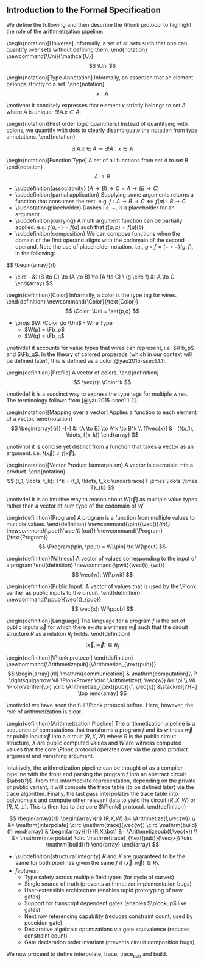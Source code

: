 ## Introduction to the Formal Specification

We define the following and then describe the \Plonk  protocol to highlight the role of the arithmetization pipeline.

\begin{notation}[Universe]
Informally, a set of all sets such that one can quantify over sets without defining them.
\end{notation}
\newcommand{\Uni}{\mathcal{U}}
$$
\Uni
$$

\begin{notation}[Type Annotation]
Informally, an assertion that an element belongs strictly to a set. 
\end{notation}
$$
x: A
$$

\motivnot  it concisely expresses that element $x$ strictly belongs to set $A$ where $A$ is unique; $\exists! A. x \in A$.

\begin{notation}[First order logic quantifiers]
Instead of quantifying with colons, we quantify with dots to clearly disambiguate the notation from type annotations.
\end{notation}

$$
\exists! A. x \in A \mapsto \exists! A: x \in A
$$

\begin{notation}[Function Type]
A set of all functions from set $A$ to set $B$.
\end{notation}
$$
A \to B
$$

- \subdefinition{associativity} $(A \to B) \to C = A \to (B \to C)$
- \subdefinition{partial application} Supplying some arguments returns a function that consumes the rest. e.g. $f: A \to B \to C \Leftrightarrow f(a): B \to C$
- \subnotation{placeholder} Dashes i.e. $-$, is a placeholder for an argument.
- \subdefinition{currying} A multi argument function can be partially applied. e.g. $f(a,-) = f(a)$ such that $f(a,b) = f(a)(b)$
- \subdefinition{composition} We can compose functions when the domain of the first operand aligns with the codomain of the second operand. Note the use of placeholder notation. i.e., $g \circ f = (- \circ -)(g,f)$, in the following:

$$
\begin{array}{rl}
- \circ - &: (B \to C) \to (A \to B) \to (A \to C) \\
(g \circ f) &: A \to C
\end{array}
$$

\begin{definition}[Color]
Informally, a color is the type tag for wires.
\end{definition}
\newcommand{\Color}{\text{Color}}
$$
\Color: \Uni = \set{p,q}
$$

- \projs $W: \Color \to \Uni$ - Wire Type
  - $W(p) = \Fb_p$
  - $W(q) = \Fb_q$

\motivdef it accounts for value types that wires can represent, i.e. $\Fb_p$ and $\Fb_q$. In the theory of colored properads (which in our context will be defined later), this is defined as a color[@yau2015-ssec1.1.1].

\begin{definition}[Profile]
A vector of colors.
\end{definition}
$$
\vec{t}: \Color^k
$$

\motivdef it is a succinct way to express the type tags for multiple wires. The terminology follows from [@yau2015-ssec1.1.2].

\begin{notation}[Mapping over a vector]
Applies a function to each element of a vector.
\end{notation}
$$
\begin{array}{rl}
-[-] &: (A \to B) \to A^k \to B^k \\
f[\vec{x}] &= (f(x_1), \ldots, f(x_k))
\end{array}
$$

\motivnot it is concise yet distinct from a function that takes a vector as an argument. i.e. $f(\vec{x}) \neq f[\vec{x}]$.

\begin{notation}[Vector Product Isomorphism]
A vector is coercable into a product.
\end{notation}
$$
(t_1, \ldots, t_k): T^k = (t_1, \ldots, t_k): \underbrace{T \times \ldots \times T}_{k}
$$

\motivdef it is an intuitive way to reason about $W[\vec{t}]$ as multiple value types rather than a vector of sum type of the codomain of $W$.

\begin{definition}[Program]
A program is a function from multiple values to multiple values.
\end{definition}
\newcommand{\pin}{\vec{t}_{in}}
\newcommand{\pout}{\vec{t}_{out}}
\newcommand{\Program}{\text{Program}}
$$
\Program(\pin, \pout) = W[\pin] \to W[\pout]
$$

\begin{definition}[Witness]
A vector of values corresponding to the input of a program
\end{definition}
\newcommand{\pwit}{\vec{t}_{wit}}
$$
\vec{w}: W[\pwit]
$$

\begin{definition}[Public Input]
A vector of values that is used by the \Plonk verifier as public inputs to the circuit.
\end{definition}
\newcommand{\ppub}{\vec{t}_{pub}}
$$
\vec{x}: W[\ppub]
$$

\begin{definition}[Language]
The language for a program $f$ is the set of public inputs $\vec{x}$ for which there exists a witness $\vec{w}$ such that the circuit structure $R$ as a relation $R_f$ holds.
\end{definition}
$$
(\vec{x}, \vec{w}) \in R_f
$$

\begin{definition}[\Plonk protocol]
\end{definition}
\newcommand{\Arithmetizepub}{\Arithmetize_{\text{pub}}}
$$
\begin{array}{rll}
\mathrm{communication} & \mathrm{computation}\\
P \rightsquigarrow V& \PlonkProver \circ \Arithmetize(f, \vec{w}) &= \pi \\
V& \PlonkVerifier(\pi) \circ \Arithmetize_{\text{pub}}(f, \vec{x}) &\stackrel{?}{=} \top
\end{array}
$$

\motivdef we have seen the full \Plonk protocol before. Here, however, the role of arithmetization is clear.

\begin{definition}[Arithmetization Pipeline]
The arithmetization pipeline is a sequence of computations that transforms a program $f$ and its witness $\vec{w}$ or public input $\vec{x}$ into a circuit $(R,X,W)$ where $R$ is the public circuit structure, $X$ are public computed values and $W$ are witness computed values that the core \Plonk protocol operates over via the grand product argument and vanishing argument.

Intuitively, the arithmetization pipeline can be thought of as a compiler pipeline with the front end parsing the program $f$ into an abstract circuit $\abst{f}$. From this intermediate representation, depending on the private or public variant, it will compute the trace table (to be defined later) via the $\text{trace}$ algorithm. Finally, the last pass interpolates the trace table into polynomials and compute other relevant data to yield the circuit $(R,X,W)$ or $(R,X,\bot)$. This is then fed to the core $\Plonk$ protocol.
\end{definition}

$$
\begin{array}{rl}
\begin{array}{rl}
(R,X,W) 
&= \Arithmetize(f,\vec{w}) \\ 
&= \mathrm{interpolate} \circ \mathrm{trace}(\vec{w}) \circ \mathrm{build}(f)
\end{array} &
\begin{array}{rl}
(R,X,\bot)
&= \Arithmetizepub(f,\vec{x}) \\
&= \mathrm{interpolate} \circ \mathrm{trace}_{\text{pub}}(\vec{x}) \circ \mathrm{build}(f)
\end{array}
\end{array}
$$

- \subdefinition{structural integrity} $R$ and $X$ are guaranteed to be the same for both pipelines given the same $f$ if $(\vec{x}, \vec{w}) \in R_f$.
- *features*:
  - Type safety across multiple field types (for cycle of curves)
  - Single source of truth (prevents arithmetizer implementation bugs)
  - User-extensible architecture (enables rapid prototyping of new gates)
  - Support for transcript dependent gates (enables $\plookup$ like gates)
  - Next row referencing capability (reduces constraint count; used by poseidon gate)
  - Declarative algebraic optimizations via gate equivalence (reduces constraint count)
  - Gate declaration order invariant (prevents circuit composition bugs)

We now proceed to define $\text{interpolate}$, $\text{trace}$, $\text{trace}_{\text{pub}}$ and $\text{build}$.
